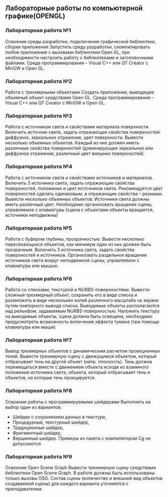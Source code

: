 ## Лабораторные работы по компьютерной графике(OPENGL)

### Лабораторная работа №1

Освоение среды разработки, подключения графической библиотеки, сборки
приложения
Запустить среду разработки, скомпилировать любое приложение с вызовами
библиотеки Open GL, при необходимости настроить работу с библиотеками и
заголовочными файлами.
Среда программирования – Visual C++ или QT Creator c MinGW и Open GL.

### Лабораторная работа №2

Работа с трехмерными объектами
Создать приложение, выводящее объемный объект средствами Open GL.
Среда программирования – Visual C++ или QT Creator c MinGW и Open GL.

### Лабораторная работа №3

Работа с источником света и свойствами материала поверхности.
Включить источник света, задать отражающие свойства поверхностей:
диффузное, зеркальное отражение, цвет поверхности.
Вывести несколько объемных объектов. Каждый из них должен иметь различные
свойства поверхностей (доминирующее зеркальное или диффузное отражение,
различный цвет внешних поверхностей).

### Лабораторная работа №4

Работа с источником света и свойствами источников и материалов.
Включить 3 источника света, задать отражающие свойства поверхностей,
положение и цвет источников света. Рекомендуется цвет поверхностей сделать
одинаковым, а отражающие свойства – разными. 
Вывести несколько объемных объектов. Источники света должны иметь
различный цвет. Необходимо организовать вращение сцены, управляемое с
клавиатуры (сцена с объектами объекты вращается, источники неподвижны)

### Лабораторная работа №5

Работа с буфером глубины, прозрачностью.
Вывести несколько пересекающихся объектов, как минимум один из них должен
быть прозрачным. Включить 3 источника света, задать свойства поверхностей и
источников. Организовать раздельное вращение источников света вокруг
неподвижной сцены, управляемое с клавиатуры или мышью.

### Лабораторная работа №6

Работа со списками, текстурой и NURBS-поверхностями.
Вывести сложный трехмерный объект, сохранить его в виде списка и размножить
в виде нескольких копий различного масштаба на экране путем повторного
вывода списка. Выводимые объекты располагаются над рельефом, задаваемым
NURBS-поверхностью. Наложить текстуру на выводимые объекты, сцена должна
быть освещена, необходимо предусмотреть возможность включения эффекта
тумана (при помощи клавиатуры или мыши).

### Лабораторная работа №7

Вывод трехмерных объектов с динамическим расчетом проекционных теней.
Вывести трехмерную сцену с движущимся объектом, который отбрасывает тень
на другой объект (напр. плоскость). Тень должна перемещаться вместе с
движением объекта исходя из взаимного положения источника света, объекта,
который отбрасывает тень и объектов, на которые тень проецируется.

### Лабораторная работа №8

Освоение работы с программируемыми шейдерами
Выполнить на выбор один из вариантов:
 - Шейдер с сохранением данных в текстуре,
 - Процедурный, текстурный шейдер,
- Традиционные шейдер,
 - Фрагментный шейдер, 
- Вершинный шейдер.
Примеры из пакета с компилятором Cg не допускаются

### Лабораторная работа №9

Освоение Open Scene Graph
Вывести трехмерную сцену средствами библиотеки Open Scene Graph. В работе
должны быть использованы только вызовы OSG.
Cостав сцены (количество и внешний вид объектов создаваемой сцены) для
каждого варианта уточняется с преподавателем. 
